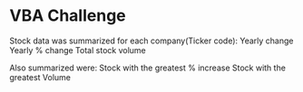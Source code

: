 # VBA Challenge

Stock data was summarized for each company(Ticker code):
Yearly change
Yearly % change
Total stock volume

Also summarized were:
Stock with the greatest % increase
Stock with the greatest Volume
